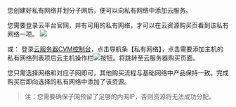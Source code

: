 您创建好私有网络并划分子网后，便可以向私有网络中添加云服务。

您需要登录云平台官网，并有可用的私有网络，才可以在云资源购买页看到该私有网络一项。
![](http://imgcache.tcecqpoc.fsphere.cn/image/mccdn.qcloud.com/img567fa10f87707.png)

或：
登录[云服务器CVM控制台](http://console.tcecqpoc.fsphere.cn/)，点击导航条【私有网络】，点击需要添加主机的私有网络列表项后云主机操作栏![](http://imgcache.tcecqpoc.fsphere.cn/image/mccdn.qcloud.com/img568e1e92896dc.png)按钮。将跳转至云服务器购买页面。

您只需选择网络和对应子网即可，其他购买流程与基础网络中产品保持一致。完成购买后即向选择的私有网络中添加了该资源。

> 注：您需要确保子网预留了足够的内网IP，否则资源将无法成功分配。
